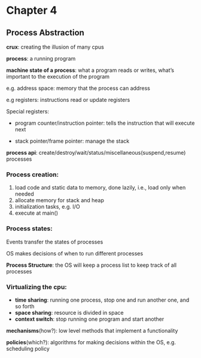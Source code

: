 # Chapter 4
## Process Abstraction

**crux**: creating the illusion of many cpus

**process**: a running program 

**machine state of a process**: what a program reads or writes, what’s important to the execution of the program  

e.g. address space: memory that the process can address  

e.g registers: instructions read or update registers  

Special registers:  

- program counter/instruction pointer: tells the instruction that will execute next  

- stack pointer/frame pointer: manage the stack  

**process api**: create/destroy/wait/status/miscellaneous(suspend,resume) processes

### Process creation:
1. load code and static data to memory, done lazily, i.e., load only when needed  
2. allocate memory for stack and heap  
3. initialization tasks, e.g. I/O  
4. execute at main()

### Process states:

Events transfer the states of processes  

OS makes decisions of when to run different processes

**Process Structure**: the OS will keep a process list to keep track of all processes

### Virtualizing the cpu:
- **time sharing**: running one process, stop one and run another one, and so forth  
- **space sharing**: resource is divided in space  
- **context switch**: stop running one program and start another  

**mechanisms**(how?): low level methods that implement a functionality  

**policies**(which?): algorithms for making decisions within the OS, e.g. scheduling policy

